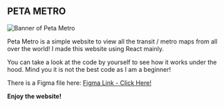 ## PETA METRO

![Banner of Peta Metro](https://i.ibb.co/3TNmJFN/Banner.png)

Peta Metro is a simple website to view all the transit / metro maps from all over the world! I made this website using React mainly.

You can take a look at the code by yourself to see how it works under the hood. Mind you it is not the best code as I am a beginner!

There is a Figma file here: [Figma Link - Click Here!](https://www.figma.com/design/mH4kWP89WCstCDsqaF5076/Peta-Metro?node-id=1-18&t=f3vmStmTUKVkgXfS-1)

**Enjoy the website!**